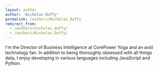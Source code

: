 ```yaml
---
layout: author
author: 'Nicholas Duffy'
permalink: /authors/Nicholas_Duffy
redirect_from:
  - /authors/nicholas_duffy/
  - /authors/Nicholas_Duffy/
---
```


I'm the Director of Business Intelligence at CorePower Yoga and an avid technology fan. In addition to being thoroughly obsessed with all things data, I enjoy developing in various languages including JavaScript and Python.